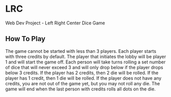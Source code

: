# LRC
 Web Dev Project - Left Right Center Dice Game

 ## How To Play
 The game cannot be started with less than 3 players. Each player starts with 
 three credits by default. The player that initiates the lobby will be player 1 
 and will start the game off. Each person will take turns rolling a set number
 of dice that will never exceed 3 and will only drop below if the player drops 
 below 3 credits. If the player has 2 credits, then 2 die will be rolled. If
 the player has 1 credit, then 1 die will be rolled. If the player does not have
 any credits, you are not out of the game yet, but you may not roll any die. 
 The game will end when the last person with credits rolls all dots on the die.

